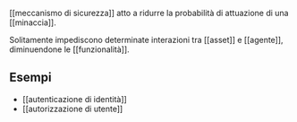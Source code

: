 [[meccanismo di sicurezza]] atto a ridurre la probabilità di attuazione di una [[minaccia]].

Solitamente impediscono determinate interazioni tra [[asset]] e [[agente]], diminuendone le [[funzionalità]].

## Esempi

- [[autenticazione di identità]]
- [[autorizzazione di utente]]
